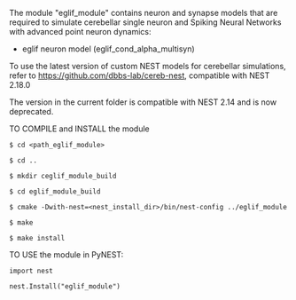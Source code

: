 The module "eglif_module" contains neuron and synapse models that are required to simulate cerebellar single neuron and Spiking Neural Networks with advanced point neuron dynamics:
- eglif neuron model (eglif_cond_alpha_multisyn)

To use the latest version of custom NEST models for cerebellar simulations, refer to https://github.com/dbbs-lab/cereb-nest, compatible with NEST 2.18.0

The version in the current folder is compatible with NEST 2.14 and is now deprecated.

TO COMPILE and INSTALL the module
```
$ cd <path_eglif_module>

$ cd ..

$ mkdir ceglif_module_build

$ cd eglif_module_build

$ cmake -Dwith-nest=<nest_install_dir>/bin/nest-config ../eglif_module
		
$ make

$ make install

```

TO USE the module in PyNEST:

```
import nest

nest.Install("eglif_module")
```
